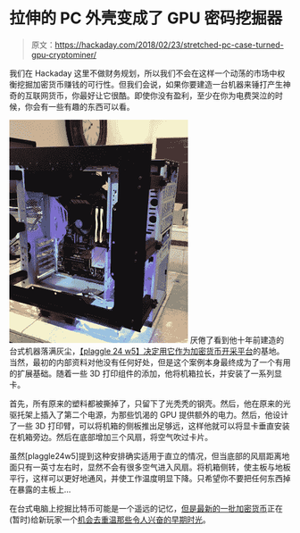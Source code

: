 # 拉伸的 PC 外壳变成了 GPU 密码挖掘器

> 原文：<https://hackaday.com/2018/02/23/stretched-pc-case-turned-gpu-cryptominer/>

我们在 Hackaday 这里不做财务规划，所以我们不会在这样一个动荡的市场中权衡挖掘加密货币赚钱的可行性。但我们会说，如果你要建造一台机器来锤打产生神奇的互联网货币，你最好让它很酷。即使你没有盈利，至少在你为电费哭泣的时候，你会有一些有趣的东西可以看。

[![](img/cb38f186761a43001761da3d4d60b1a3.png)](https://hackaday.com/wp-content/uploads/2018/02/cryptpc_detail1.jpg) 厌倦了看到他十年前建造的台式机器落满灰尘，[【plaggle 24 w5】决定用它作为加密货币开采平台](https://imgur.com/gallery/UYdRC)的基地。当然，最初的内部资料对他没有任何好处，但是这个案例本身最终成为了一个有用的扩展基础。随着一些 3D 打印组件的添加，他将机箱拉长，并安装了一系列显卡。

首先，所有原来的塑料都被撕掉了，只留下了光秃秃的钢壳。然后，他在原来的光驱托架上插入了第二个电源，为那些饥渴的 GPU 提供额外的电力。然后，他设计了一些 3D 打印臂，可以将机箱的侧板推出足够远，这样他就可以将显卡垂直安装在机箱旁边。然后在底部增加三个风扇，将空气吹过卡片。

虽然[plaggle24w5]提到这种安排确实适用于直立的情况，但当底部的风扇距离地面只有一英寸左右时，显然不会有很多空气进入风扇。将机箱侧转，使主板与地板平行，这样可以更好地通风，并使工作温度明显下降。只希望你不要把任何东西掉在暴露的主板上…

在台式电脑上挖掘比特币可能是一个遥远的记忆，[但是最新的一批加密货币](https://hackaday.com/2017/09/01/ethereum-gpu-mining-is-back-but-for-how-long/)正在(暂时)给新玩家一个[机会去重温那些令人兴奋的早期时光](https://hackaday.com/2017/09/02/cryptocurrency-mining-post-bitcoin/)。